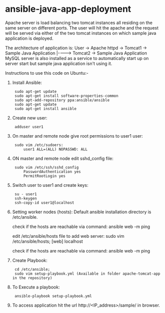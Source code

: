 # ansible-java-app-deployment

Apache server is load balancing two tomcat instances all residing on the same server on different ports. 
The user will hit the apache and the request will be served via either of the two tomcat instances on which sample java application is deployed.

The architecture of application is:
User -> Apache httpd -> Tomcat1 -> Sample Java Application
                 |----> Tomcat2 -> Sample Java Application
MySQL server is also installed as a service to automatically start up on server start but sample java application isn't using it.

Instructions to use this code on Ubuntu:-

1. Install Ansible:
	
		sudo apt-get update
		sudo apt-get install software-properties-common
		sudo apt-add-repository ppa:ansible/ansible
		sudo apt-get update
		sudo apt-get install ansible
		
2. Create new user:

		adduser user1

3. On master and remote node give root permissions to user1 user:
	
		sudo vim /etc/sudoers:
			user1 ALL=(ALL) NOPASSWD: ALL	
			
4. ON master and remote node edit sshd_config file:
	
		sudo vim /etc/ssh/sshd_config
			PasswordAuthentication yes
			PermitRootLogin yes			
	
3. Switch user to user1 and create keys:
	
		su - user1
		ssh-keygen
		ssh-copy-id user1@localhost	
			
4. Setting worker nodes (hosts):
Default ansible installation directory is /etc/ansible.	

	check if the hosts are reachable via command:
	ansible web -m ping	
	
	edit /etc/ansible/hosts file to add web server:
	sudo vim /etc/ansible/hosts;
		[web]
		localhost
			
	check if the hosts are reachable via command:
	ansible web -m ping
			
5. Create Playbook:

		cd /etc/ansible;
    	sudo vim setup-playbook.yml (Available in folder apache-tomcat-app in the repository)

6. To Execute a playbook:

		ansible-playbook setup-playbook.yml
	
7. To access application hit the url http://<IP_address>/sample/ in browser.

		
			
		
	
